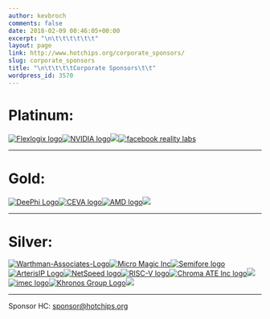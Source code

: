 ```yaml
---
author: kevbroch
comments: false
date: 2018-02-09 00:46:05+00:00
excerpt: "\n\t\t\t\t\t\t"
layout: page
link: http://www.hotchips.org/corporate_sponsors/
slug: corporate_sponsors
title: "\n\t\t\t\tCorporate Sponsors\t\t"
wordpress_id: 3570
---
```



				

# **Platinum:**
[![Flexlogix logo](http://www.hotchips.org/wp-content/uploads/2016/02/flexlogic_200x63.jpg)](http://www.flex-logix.com/)[![NVIDIA logo](http://www.hotchips.org/wp-content/uploads/2014/03/NVLogo_2D-e1521697368367.jpg)](http://www.nvidia.com)[![](http://www.hotchips.org/wp-content/uploads/2013/04/intel_rgb_200px.png)](http://intel.com)[![facebook reality labs](http://www.hotchips.org/wp-content/uploads/2018/08/FRL_stacked_blue_cropped_200px-1.png)](https://www.oculus.com/)





* * *





# **Gold:**
[![DeePhi Logo](http://www.hotchips.org/wp-content/uploads/2018/05/LOGO_白底使用_150px.png)](http://www.deephi.com/)[![CEVA logo](http://www.hotchips.org/wp-content/uploads/2014/03/CEVA_logo_no_tag-CMYK_150px.png)](http://www.ceva-dsp.com/)[![AMD logo](http://www.hotchips.org/wp-content/uploads/2014/03/53863A_AMD_E_Blk_RGB_150px.png)](https://amd.com)[![](http://www.hotchips.org/wp-content/uploads/2018/08/Arm_logo_blue_150MD_150px.png)](https://www.arm.com/)





* * *





# **Silver:**
[![Warthman-Associates-Logo](http://www.hotchips.org/wp-content/uploads/2016/02/Warthman-Associates-Logo-18_transparent_130x78p.png)](http://www.warthman.com/)[![Micro Magic Inc](http://www.hotchips.org/wp-content/uploads/2014/03/MMI-Logo-100w.jpg)](http://www.micromagic.com/)[![Semifore logo](http://www.hotchips.org/wp-content/uploads/2014/03/20170614_semifore-100x100.jpg)](http://semifore.com)[![ArterisIP Logo](http://www.hotchips.org/wp-content/uploads/2014/03/ArterisIP-logo-col-trans-100px.png)](http://www.arteris.com/)[![NetSpeed logo](http://www.hotchips.org/wp-content/uploads/2014/03/NetSpeed-NewLogo_100px.jpg)](http://www.netspeedsystems.com/)[![RISC-V logo](http://www.hotchips.org/wp-content/uploads/2014/03/risc-v-tall-hres_cropped_100px.png)](https://riscv.org/)[![Chroma ATE Inc logo](http://www.hotchips.org/wp-content/uploads/2018/07/chroma_logo_100px.jpg)](http://http://www.chromaate.com/)[![](http://www.hotchips.org/wp-content/uploads/2018/08/achonrix_100px-1.png)](https://www.achronix.com/)[![imec logo](http://www.hotchips.org/wp-content/uploads/2018/08/imec_rgb_pos_100px.jpg)](https://www.imec-int.com)[![Khronos Group Logo](http://www.hotchips.org/wp-content/uploads/2018/08/Khronos_100px_May16_100px.png)](https://www.khronos.org/)[![](http://www.hotchips.org/wp-content/uploads/2018/08/eSilicon-horizontal-logo-100pxW.png)](https://www.esilicon.com/capabilities/neuasic-7nm-platform-machine-learning-asic-design/)





* * *



Sponsor HC: [sponsor@hotchips.org](mailto:sponsor@hotchips.org)		
